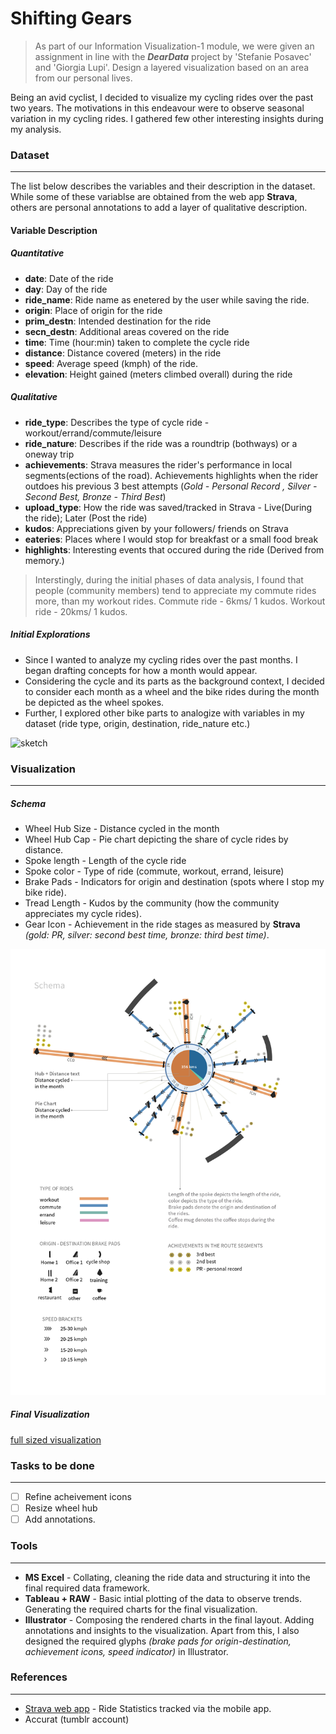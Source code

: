 # Shifting Gears

> As part of our Information Visualization-1 module, we were given an assignment in line with the ***DearData*** project by 'Stefanie Posavec' and 'Giorgia Lupi'. Design a layered visualization based on an area from our personal lives. 

Being an avid cyclist, I decided to visualize my cycling rides over the past two years. The motivations in this endeavour were to observe seasonal variation in my cycling rides. I gathered few other interesting insights during my analysis.


### Dataset
---
The list below describes the variables and their description in the dataset. While some of these variablse are obtained from the web app **Strava**, others are personal annotations to add a layer of qualitative description.

#### Variable Description

##### Quantitative
  - **date**: Date of the ride
  - **day**: Day of the ride
  - **ride_name**: Ride name as enetered by the user while saving the ride.
  - **origin**: Place of origin for the ride
  - **prim_destn**: Intended destination for the ride
  - **secn_destn**: Additional areas covered on the ride
  - **time**: Time (hour:min) taken to complete the cycle ride
  - **distance**: Distance covered (meters) in the ride
  - **speed**: Average speed (kmph) of the ride.
  - **elevation**: Height gained (meters climbed overall) during the ride
 ##### Qualitative
  - **ride_type**: Describes the type of cycle ride - workout/errand/commute/leisure
  - **ride_nature**: Describes if the ride was a roundtrip (bothways) or a oneway trip
  - **achievements**: Strava measures the rider's performance in local segments(ections of the road). Achievements highlights when the rider outdoes his previous 3 best attempts (*Gold - Personal Record , Silver - Second Best, Bronze - Third Best*)
  - **upload_type**: How the ride was saved/tracked in Strava - Live(During the ride); Later (Post the ride)
  - **kudos**: Appreciations given by your followers/ friends on Strava
  - **eateries**: Places where I would stop for breakfast or a small food break
  - **highlights**: Interesting events that occured during the ride (Derived from memory.)

> Interstingly, during the initial phases of data analysis, I found that people (community members) tend to appreciate my commute rides more, than my workout rides.
Commute ride - 6kms/ 1 kudos.
Workout ride - 20kms/ 1 kudos.


##### Initial Explorations
- Since I wanted to analyze my cycling rides over the past months. I began drafting concepts for how a month would appear.
 - Considering the cycle and its parts as the background context, I decided to consider each month as a wheel and the bike rides during the month be depicted as the wheel spokes.
 - Further, I explored other bike parts to analogize with variables in my dataset (ride type, origin, destination, ride_nature etc.)

![sketch](https://github.com/IllusionInk/personaldata/blob/master/assets/initial_sketches.jpg)
### Visualization
---
##### Schema
- Wheel Hub Size - Distance cycled in the month
- Wheel Hub Cap - Pie chart depicting the share of cycle rides by distance.
- Spoke length - Length of the cycle ride 
- Spoke color - Type of ride (commute, workout, errand, leisure)
- Brake Pads - Indicators for origin and destination (spots where I stop my bike ride).
- Tread Length - Kudos by the community (how the community appreciates my cycle rides).
- Gear Icon - Achievement in the ride stages as measured by **Strava** *(gold: PR, silver: second best time, bronze: third best time)*.
 
![schema](https://github.com/IllusionInk/personaldata/blob/master/assets/viz_schema_rgb-08.jpg)

##### Final Visualization
[full sized visualization](https://www.dropbox.com/s/7h0a9ezfp69qidm/Deardata-%20Shifting%20Gears.jpg?dl=0)


### Tasks to be done
---
-[ ] Refine acheivement icons
-[ ] Resize wheel hub
-[ ] Add annotations.

### Tools
---
- **MS Excel** - Collating, cleaning the ride data and structuring it into the final required data framework.
- **Tableau + RAW** - Basic intial plotting of the data to observe trends. Generating the required charts for the final visualization.
- **Illustrator** - Composing the rendered charts in the final layout. Adding annotations and insights to the visualization. Apart from this, I also designed the required glyphs *(brake pads for origin-destination, achievement icons, speed indicator)* in Illustrator.

### References
---
- [Strava web app](https://www.strava.com/athlete/training) - Ride Statistics tracked via the mobile app.
- Accurat (tumblr account)

